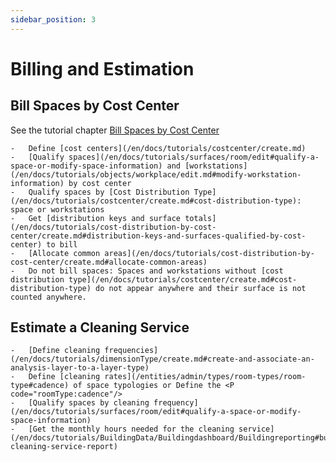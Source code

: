 ```yaml
---
sidebar_position: 3
---
```


# Billing and Estimation

## Bill Spaces by Cost Center

See the tutorial chapter [Bill Spaces by Cost Center](/en/docs/tutorials/cost-distribution-by-cost-center/create.md)

    -   Define [cost centers](/en/docs/tutorials/costcenter/create.md)
    -   [Qualify spaces](/en/docs/tutorials/surfaces/room/edit#qualify-a-space-or-modify-space-information) and [workstations](/en/docs/tutorials/objects/workplace/edit.md#modify-workstation-information) by cost center
    -   Qualify spaces by [Cost Distribution Type](/en/docs/tutorials/costcenter/create.md#cost-distribution-type): space or workstations
    -   Get [distribution keys and surface totals](/en/docs/tutorials/cost-distribution-by-cost-center/create.md#distribution-keys-and-surfaces-qualified-by-cost-center) to bill
    -   [Allocate common areas](/en/docs/tutorials/cost-distribution-by-cost-center/create.md#allocate-common-areas)
    -   Do not bill spaces: Spaces and workstations without [cost distribution type](/en/docs/tutorials/costcenter/create.md#cost-distribution-type) do not appear anywhere and their surface is not counted anywhere.
      

## Estimate a Cleaning Service

    -   [Define cleaning frequencies](/en/docs/tutorials/dimensionType/create.md#create-and-associate-an-analysis-layer-to-a-layer-type)
    -   Define [cleaning rates](/entities/admin/types/room-types/room-type#cadence) of space typologies or Define the <P code="roomType:cadence"/>
    -   [Qualify spaces by cleaning frequency](/en/docs/tutorials/surfaces/room/edit#qualify-a-space-or-modify-space-information)
    -   [Get the monthly hours needed for the cleaning service](/en/docs/tutorials/BuildingData/Buildingdashboard/Buildingreporting#building-cleaning-service-report)
    




